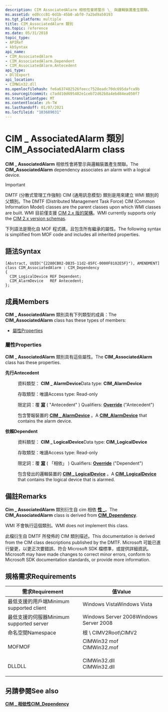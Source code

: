 ```yaml
---
description: CIM AssociatedAlarm 相依性會將警示 \_ 與邏輯裝置產生關聯。
ms.assetid: ed0ccc81-6d1b-45b0-abf0-7a2bd9a50193
ms.tgt_platform: multiple
title: CIM_AssociatedAlarm 類別
ms.topic: reference
ms.date: 05/31/2018
topic_type:
- APIRef
- kbSyntax
api_name:
- CIM_AssociatedAlarm
- CIM_AssociatedAlarm.Dependent
- CIM_AssociatedAlarm.Antecedent
api_type:
- DllExport
api_location:
- CIMWin32.dll
ms.openlocfilehash: fe6a637482526feecc7528eadc70dc695dafca9b
ms.sourcegitcommit: c7add10d695482e1ceb72d62b8a4ebd84ea050f7
ms.translationtype: MT
ms.contentlocale: zh-TW
ms.lasthandoff: 01/07/2021
ms.locfileid: "103689031"
---
```

# <a name="cim_associatedalarm-class"></a><span data-ttu-id="830c1-103">CIM \_ AssociatedAlarm 類別</span><span class="sxs-lookup"><span data-stu-id="830c1-103">CIM\_AssociatedAlarm class</span></span>

<span data-ttu-id="830c1-104">**CIM \_ AssociatedAlarm** 相依性會將警示與邏輯裝置產生關聯。</span><span class="sxs-lookup"><span data-stu-id="830c1-104">The **CIM\_AssociatedAlarm** dependency associates an alarm with a logical device.</span></span>

> [!IMPORTANT]
> <span data-ttu-id="830c1-105">DMTF (分散式管理工作強制) CIM (通用訊息模型) 類別是用來建立 WMI 類別的父類別。</span><span class="sxs-lookup"><span data-stu-id="830c1-105">The DMTF (Distributed Management Task Force) CIM (Common Information Model) classes are the parent classes upon which WMI classes are built.</span></span> <span data-ttu-id="830c1-106">WMI 目前僅支援 [CIM 2.x 版的架構](https://dmtf.org/standards/cim/schemas)。</span><span class="sxs-lookup"><span data-stu-id="830c1-106">WMI currently supports only the [CIM 2.x version schemas](https://dmtf.org/standards/cim/schemas).</span></span>

 

<span data-ttu-id="830c1-107">下列語法是簡化自 MOF 程式碼，且包含所有繼承的屬性。</span><span class="sxs-lookup"><span data-stu-id="830c1-107">The following syntax is simplified from MOF code and includes all inherited properties.</span></span>

## <a name="syntax"></a><span data-ttu-id="830c1-108">語法</span><span class="sxs-lookup"><span data-stu-id="830c1-108">Syntax</span></span>

``` syntax
[Abstract, UUID("{2280CB02-DB35-11d2-85FC-0000F8102E5F}"), AMENDMENT]
class CIM_AssociatedAlarm : CIM_Dependency
{
  CIM_LogicalDevice REF Dependent;
  CIM_AlarmDevice   REF Antecedent;
};
```

## <a name="members"></a><span data-ttu-id="830c1-109">成員</span><span class="sxs-lookup"><span data-stu-id="830c1-109">Members</span></span>

<span data-ttu-id="830c1-110">**CIM \_ AssociatedAlarm** 類別具有下列類型的成員：</span><span class="sxs-lookup"><span data-stu-id="830c1-110">The **CIM\_AssociatedAlarm** class has these types of members:</span></span>

-   [<span data-ttu-id="830c1-111">屬性</span><span class="sxs-lookup"><span data-stu-id="830c1-111">Properties</span></span>](#properties)

### <a name="properties"></a><span data-ttu-id="830c1-112">屬性</span><span class="sxs-lookup"><span data-stu-id="830c1-112">Properties</span></span>

<span data-ttu-id="830c1-113">**CIM \_ AssociatedAlarm** 類別具有這些屬性。</span><span class="sxs-lookup"><span data-stu-id="830c1-113">The **CIM\_AssociatedAlarm** class has these properties.</span></span>

<dl> <dt>

<span data-ttu-id="830c1-114">**先行**</span><span class="sxs-lookup"><span data-stu-id="830c1-114">**Antecedent**</span></span>
</dt> <dd> <dl> <dt>

<span data-ttu-id="830c1-115">資料類型： **CIM \_ AlarmDevice**</span><span class="sxs-lookup"><span data-stu-id="830c1-115">Data type: **CIM\_AlarmDevice**</span></span>
</dt> <dt>

<span data-ttu-id="830c1-116">存取類型：唯讀</span><span class="sxs-lookup"><span data-stu-id="830c1-116">Access type: Read-only</span></span>
</dt> <dt>

<span data-ttu-id="830c1-117">限定詞：覆 [**寫**](/windows/desktop/WmiSdk/standard-qualifiers) ( "Antecedent" ) </span><span class="sxs-lookup"><span data-stu-id="830c1-117">Qualifiers: [**Override**](/windows/desktop/WmiSdk/standard-qualifiers) ("Antecedent")</span></span>
</dt> </dl>

<span data-ttu-id="830c1-118">包含警報裝置的 [**CIM \_ AlarmDevice**](cim-alarmdevice.md) 。</span><span class="sxs-lookup"><span data-stu-id="830c1-118">A [**CIM\_AlarmDevice**](cim-alarmdevice.md) that contains the alarm device.</span></span>

</dd> <dt>

<span data-ttu-id="830c1-119">**依賴**</span><span class="sxs-lookup"><span data-stu-id="830c1-119">**Dependent**</span></span>
</dt> <dd> <dl> <dt>

<span data-ttu-id="830c1-120">資料類型： **CIM \_ LogicalDevice**</span><span class="sxs-lookup"><span data-stu-id="830c1-120">Data type: **CIM\_LogicalDevice**</span></span>
</dt> <dt>

<span data-ttu-id="830c1-121">存取類型：唯讀</span><span class="sxs-lookup"><span data-stu-id="830c1-121">Access type: Read-only</span></span>
</dt> <dt>

<span data-ttu-id="830c1-122">限定詞：覆 [**寫**](/windows/desktop/WmiSdk/standard-qualifiers) ( 「相依」 ) </span><span class="sxs-lookup"><span data-stu-id="830c1-122">Qualifiers: [**Override**](/windows/desktop/WmiSdk/standard-qualifiers) ("Dependent")</span></span>
</dt> </dl>

<span data-ttu-id="830c1-123">包含發出的邏輯裝置的 [**CIM \_ LogicalDevice**](cim-logicaldevice.md) 。</span><span class="sxs-lookup"><span data-stu-id="830c1-123">A [**CIM\_LogicalDevice**](cim-logicaldevice.md) that contains the logical device that is alarmed.</span></span>

</dd> </dl>

## <a name="remarks"></a><span data-ttu-id="830c1-124">備註</span><span class="sxs-lookup"><span data-stu-id="830c1-124">Remarks</span></span>

<span data-ttu-id="830c1-125">**Cim \_ AssociatedAlarm** 類別衍生自 cim 相依 [**性 \_**](cim-dependency.md)。</span><span class="sxs-lookup"><span data-stu-id="830c1-125">The **CIM\_AssociatedAlarm** class is derived from [**CIM\_Dependency**](cim-dependency.md).</span></span>

<span data-ttu-id="830c1-126">WMI 不會執行這個類別。</span><span class="sxs-lookup"><span data-stu-id="830c1-126">WMI does not implement this class.</span></span>

<span data-ttu-id="830c1-127">此檔衍生自 DMTF 所發佈的 CIM 類別描述。</span><span class="sxs-lookup"><span data-stu-id="830c1-127">This documentation is derived from the CIM class descriptions published by the DMTF.</span></span> <span data-ttu-id="830c1-128">Microsoft 可能已進行變更，以更正次要錯誤、符合 Microsoft SDK 檔標準，或提供詳細資訊。</span><span class="sxs-lookup"><span data-stu-id="830c1-128">Microsoft may have made changes to correct minor errors, conform to Microsoft SDK documentation standards, or provide more information.</span></span>

## <a name="requirements"></a><span data-ttu-id="830c1-129">規格需求</span><span class="sxs-lookup"><span data-stu-id="830c1-129">Requirements</span></span>



| <span data-ttu-id="830c1-130">需求</span><span class="sxs-lookup"><span data-stu-id="830c1-130">Requirement</span></span> | <span data-ttu-id="830c1-131">值</span><span class="sxs-lookup"><span data-stu-id="830c1-131">Value</span></span> |
|-------------------------------------|-----------------------------------------------------------------------------------------|
| <span data-ttu-id="830c1-132">最低支援的用戶端</span><span class="sxs-lookup"><span data-stu-id="830c1-132">Minimum supported client</span></span><br/> | <span data-ttu-id="830c1-133">Windows Vista</span><span class="sxs-lookup"><span data-stu-id="830c1-133">Windows Vista</span></span><br/>                                                                |
| <span data-ttu-id="830c1-134">最低支援的伺服器</span><span class="sxs-lookup"><span data-stu-id="830c1-134">Minimum supported server</span></span><br/> | <span data-ttu-id="830c1-135">Windows Server 2008</span><span class="sxs-lookup"><span data-stu-id="830c1-135">Windows Server 2008</span></span><br/>                                                          |
| <span data-ttu-id="830c1-136">命名空間</span><span class="sxs-lookup"><span data-stu-id="830c1-136">Namespace</span></span><br/>                | <span data-ttu-id="830c1-137">根 \\ CIMV2</span><span class="sxs-lookup"><span data-stu-id="830c1-137">Root\\CIMV2</span></span><br/>                                                                  |
| <span data-ttu-id="830c1-138">MOF</span><span class="sxs-lookup"><span data-stu-id="830c1-138">MOF</span></span><br/>                      | <dl> <span data-ttu-id="830c1-139"><dt>CIMWin32 mof</dt></span><span class="sxs-lookup"><span data-stu-id="830c1-139"><dt>CIMWin32.mof</dt></span></span> </dl> |
| <span data-ttu-id="830c1-140">DLL</span><span class="sxs-lookup"><span data-stu-id="830c1-140">DLL</span></span><br/>                      | <dl> <span data-ttu-id="830c1-141"><dt>CIMWin32.dll</dt></span><span class="sxs-lookup"><span data-stu-id="830c1-141"><dt>CIMWin32.dll</dt></span></span> </dl> |



## <a name="see-also"></a><span data-ttu-id="830c1-142">另請參閱</span><span class="sxs-lookup"><span data-stu-id="830c1-142">See also</span></span>

<dl> <dt>

[<span data-ttu-id="830c1-143">**CIM \_ 相依性**</span><span class="sxs-lookup"><span data-stu-id="830c1-143">**CIM\_Dependency**</span></span>](cim-dependency.md)
</dt> </dl>

 

